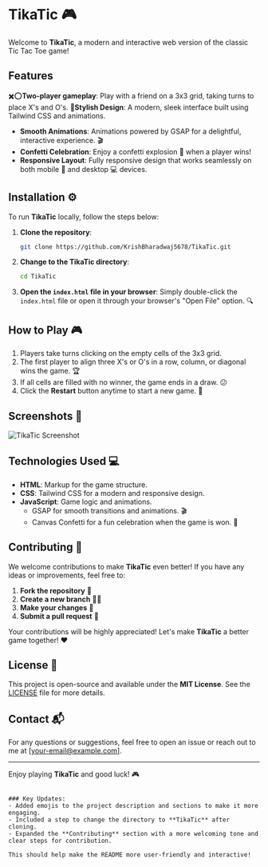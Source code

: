 # TikaTic 🎮

Welcome to **TikaTic**, a modern and interactive web version of the classic Tic Tac Toe game! 

## Features 

✖️⭕**Two-player gameplay**: Play with a friend on a 3x3 grid, taking turns to place X's and O's. 
🎨**Stylish Design**: A modern, sleek interface built using Tailwind CSS and animations. 
- **Smooth Animations**: Animations powered by GSAP for a delightful, interactive experience. 🎬
- **Confetti Celebration**: Enjoy a confetti explosion 🎉 when a player wins!
- **Responsive Layout**: Fully responsive design that works seamlessly on both mobile 📱 and desktop 💻 devices.

## Installation ⚙️

To run **TikaTic** locally, follow the steps below:

1. **Clone the repository**:
   ```bash
   git clone https://github.com/KrishBharadwaj5678/TikaTic.git
   ```

2. **Change to the TikaTic directory**:
   ```bash
   cd TikaTic
   ```

3. **Open the `index.html` file in your browser**:
   Simply double-click the `index.html` file or open it through your browser's "Open File" option. 🔍

## How to Play 🎮

1. Players take turns clicking on the empty cells of the 3x3 grid.
2. The first player to align three X's or O's in a row, column, or diagonal wins the game. 🏆
3. If all cells are filled with no winner, the game ends in a draw. 😕
4. Click the **Restart** button anytime to start a new game. 🔄

## Screenshots 📸

![TikaTic Screenshot](screenshot.png)

## Technologies Used 💻

- **HTML**: Markup for the game structure.
- **CSS**: Tailwind CSS for a modern and responsive design.
- **JavaScript**: Game logic and animations.
  - GSAP for smooth transitions and animations. 🎬
  - Canvas Confetti for a fun celebration when the game is won. 🎉

## Contributing 🤝

We welcome contributions to make **TikaTic** even better! If you have any ideas or improvements, feel free to:

1. **Fork the repository** 🔄
2. **Create a new branch** 🧑‍💻
3. **Make your changes** 🔧
4. **Submit a pull request** 📝

Your contributions will be highly appreciated! Let's make **TikaTic** a better game together! ❤️

## License 📜

This project is open-source and available under the **MIT License**. See the [LICENSE](LICENSE) file for more details.

## Contact 📬

For any questions or suggestions, feel free to open an issue or reach out to me at [your-email@example.com].

---

Enjoy playing **TikaTic** and good luck! 🎮
```

### Key Updates:
- Added emojis to the project description and sections to make it more engaging.
- Included a step to change the directory to **TikaTic** after cloning.
- Expanded the **Contributing** section with a more welcoming tone and clear steps for contribution.

This should help make the README more user-friendly and interactive!
